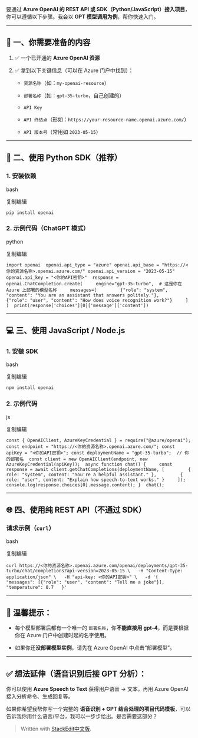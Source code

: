 要通过 **Azure OpenAI 的 REST API 或 SDK（Python/JavaScript）接入项目**，你可以遵循以下步骤。我会以 **GPT 模型调用为例**，帮你快速入门。

----------

## 🧩 一、你需要准备的内容

1.  ✅ 一个已开通的 **Azure OpenAI 资源**
    
2.  ✅ 拿到以下关键信息（可以在 Azure 门户中找到）：
    
    -   `资源名称`（如：`my-openai-resource`）
        
    -   `部署名称`（如：`gpt-35-turbo`，自己创建的）
        
    -   `API Key`
        
    -   `API 终结点`（形如：`https://your-resource-name.openai.azure.com/`）
        
    -   `API 版本号`（常用如 `2023-05-15`）
        

----------

## 🐍 二、使用 Python SDK（推荐）

### 1. 安装依赖

bash

复制编辑

`pip install openai`

### 2. 示例代码（ChatGPT 模式）

python

复制编辑

`import openai  openai.api_type = "azure" openai.api_base = "https://<你的资源名称>.openai.azure.com/" openai.api_version = "2023-05-15" openai.api_key = "<你的API密钥>"  response = openai.ChatCompletion.create(     engine="gpt-35-turbo",  # 这是你在 Azure 上部署的模型名称     messages=[         {"role": "system", "content": "You are an assistant that answers politely."},         {"role": "user", "content": "How does voice recognition work?"}     ] )  print(response['choices'][0]['message']['content'])`

----------

## 💻 三、使用 JavaScript / Node.js

### 1. 安装 SDK

bash

复制编辑

`npm install openai`

### 2. 示例代码

js

复制编辑

`const { OpenAIClient, AzureKeyCredential } = require("@azure/openai");  const endpoint = "https://<你的资源名称>.openai.azure.com/"; const apiKey = "<你的API密钥>"; const deploymentName = "gpt-35-turbo";  // 你的部署名  const client = new OpenAIClient(endpoint, new AzureKeyCredential(apiKey));  async function chat() {     const response = await client.getChatCompletions(deploymentName, [         { role: "system", content: "You're a helpful assistant." },         { role: "user", content: "Explain how speech-to-text works." }     ]);     console.log(response.choices[0].message.content); }  chat();`

----------

## 🌐 四、使用纯 REST API（不通过 SDK）

### 请求示例（`curl`）

bash

复制编辑

`curl https://<你的资源名称>.openai.azure.com/openai/deployments/gpt-35-turbo/chat/completions?api-version=2023-05-15 \   -H "Content-Type: application/json" \   -H "api-key: <你的API密钥>" \   -d '{     "messages": [{"role": "user", "content": "Tell me a joke"}],     "temperature": 0.7   }'`

----------

## 🧠 温馨提示：

-   每个模型部署后都有一个唯一的 `部署名称`，你**不能直接用 gpt-4**，而是要根据你在 Azure 门户中创建时起的名字使用。
    
-   如果你还**没部署模型实例**，请先在 Azure OpenAI 中点击“部署模型”。
    

----------

## ✅ 想法延伸（语音识别后接 GPT 分析）：

你可以使用 **Azure Speech to Text** 获得用户语音 → 文本，再用 Azure OpenAI 接入分析命令、生成回复等。

如果你希望我帮你写一个完整的 **语音识别 + GPT 结合处理的项目代码模板**，可以告诉我你用什么语言/平台，我可以一步步给出。是否需要这部分？


> Written with [StackEdit中文版](https://stackedit.cn/).
<!--stackedit_data:
eyJoaXN0b3J5IjpbLTIwNTQwMDU1NzddfQ==
-->